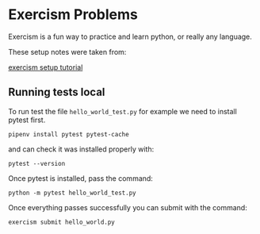 # Exercism Problems

Exercism is a fun way to practice and learn python, or really any language.

These setup notes were taken from:

[exercism setup tutorial](https://medium.com/@pathakanupam20/simple-guide-to-download-solve-submit-the-hello-world-python-exercise-at-exercism-io-2a0438d9f5d6)


## Running tests local

To run test the file `hello_world_test.py` for example we need to install pytest first.

```shell
pipenv install pytest pytest-cache
```

and can check it was installed properly with:


```shell
pytest --version
```

Once pytest is installed, pass the command:


```shell
python -m pytest hello_world_test.py
```


Once everything passes successfully you can submit with the command:

```shell
exercism submit hello_world.py
```








